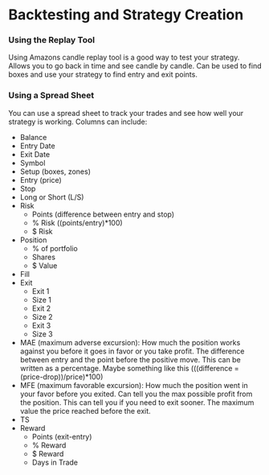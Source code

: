 # Backtesting and Strategy Creation


### Using the Replay Tool
Using Amazons candle replay tool is a good way to test your strategy.
Allows you to go back in time and see candle by candle.
Can be used to find boxes and use your strategy to find entry and exit points.


### Using a Spread Sheet
You can use a spread sheet to track your trades and see how well your strategy is working.
Columns can include:
- Balance
- Entry Date
- Exit Date
- Symbol
- Setup (boxes, zones)
- Entry (price)
- Stop
- Long or Short (L/S)
- Risk
  - Points (difference between entry and stop)
  - % Risk ((points/entry)*100)
  - $ Risk
- Position
  - % of portfolio
  - Shares
  - $ Value
- Fill
- Exit
  - Exit 1 
  - Size 1
  - Exit 2 
  - Size 2
  - Exit 3
  - Size 3
- MAE (maximum adverse excursion): How much the position works against you before it goes in 
  favor or you take profit. The difference between entry and the point before the positive move.
  This can be written as a percentage. Maybe something like this (((difference = (price-drop))/price)*100)
- MFE (maximum favorable excursion): How much the position went in your favor before you exited.
  Can tell you the max possible profit from the position. This can tell you if you need to exit
  sooner. The maximum value the price reached before the exit.
- TS
- Reward
  - Points (exit-entry)
  - % Reward
  - $ Reward
  - Days in Trade

